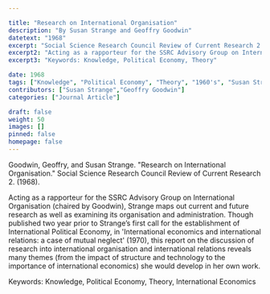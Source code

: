 ```yaml
---

title: "Research on International Organisation"
description: "By Susan Strange and Geoffry Goodwin"
datetext: "1968"
excerpt: "Social Science Research Council Review of Current Research 2. (1968)"
excerpt2: "Acting as a rapporteur for the SSRC Advisory Group on International Organisation (chaired by Goodwin), Strange maps out current and future research as well as examining its organisation and administration. Though published two year prior to Strange’s first call for the establishment of International Political Economy, in 'International economics and international relations: a case of mutual neglect' (1970), this report on the discussion of research into international organisation and international relations reveals many themes (from the impact of structure and technology to the importance of international economics) she would develop in her own work."
excerpt3: "Keywords: Knowledge, Political Economy, Theory"

date: 1968
tags: ["Knowledge", "Political Economy", "Theory", "1960's", "Susan Strange"]
contributors: ["Susan Strange","Geoffry Goodwin"]
categories: ["Journal Article"]

draft: false
weight: 50
images: []
pinned: false
homepage: false
---
```


Goodwin, Geoffry, and Susan Strange. "Research on International Organisation." Social Science Research Council Review of Current Research 2. (1968).

Acting as a rapporteur for the SSRC Advisory Group on International Organisation (chaired by Goodwin), Strange maps out current and future research as well as examining its organisation and administration. Though published two year prior to Strange’s first call for the establishment of International Political Economy, in 'International economics and international relations: a case of mutual neglect' (1970), this report on the discussion of research into international organisation and international relations reveals many themes (from the impact of structure and technology to the importance of international economics) she would develop in her own work.

Keywords: Knowledge, Political Economy, Theory, International Economics

